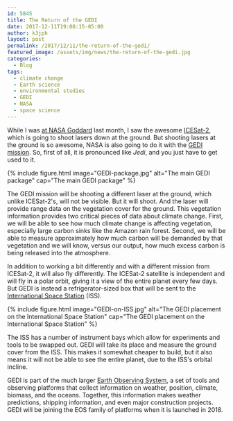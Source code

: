 ```yaml
---
id: 5845
title: The Return of the GEDI
date: 2017-12-11T19:08:15-05:00
author: k3jph
layout: post
permalink: /2017/12/11/the-return-of-the-gedi/
featured_image: /assets/img/news/the-return-of-the-gedi.jpg
categories:
  - Blog
tags:
  - climate change
  - Earth science
  - environmental studies
  - GEDI
  - NASA
  - space science
---
```

While I was [at NASA Goddard](/2017/10/24/going-nasa-social/) last
month, I saw the awesome [ICESat-2](/2017/11/24/icesat-icesat-2/),
which is going to shoot lasers down at the ground.  But shooting
lasers at the ground is so awesome, NASA is also going to do it
with the [GEDI mission](https://science.nasa.gov/missions/gedi).
So, first of all, it is pronounced like _Jedi_, and you just have
to get used to it.

{% include figure.html image="GEDI-package.jpg" alt="The main GEDI package"
   cap="The main GEDI package" %}

The GEDI mission will be shooting a different laser at the ground,
which unlike ICESat-2's, will not be visible.  But it will shoot.
And the laser will provide range data on the vegetation cover for
the ground.  This vegetation information provides two critical
pieces of data about climate change.  First, we will be able to see
how much climate change is affecting vegetation, especially large
carbon sinks like the Amazon rain forest.  Second, we will be able
to measure approximately how much carbon will be demanded by that
vegetation and we will know, versus our output, how much excess
carbon is being released into the atmosphere.

In addition to working a bit differently and with a different mission
from ICESat-2, it will also fly differently.  The ICESat-2 satellite
is independent and will fly in a polar orbit, giving it a view of
the entire planet every few days.  But GEDI is instead a
refrigerator-sized box that will be sent to the [International Space
Station](https://www.nasa.gov/mission_pages/station/main/index.html)
(ISS).

{% include figure.html image="GEDI-on-ISS.jpg"
   alt="The GEDI placement on the International Space Station"
   cap="The GEDI placement on the International Space Station" %}

The ISS has a number of instrument bays which allow for experiments
and tools to be swapped out.  GEDI will take its place and measure
the ground cover from the ISS.  This makes it somewhat cheaper to
build, but it also means it will not be able to see the entire
planet, due to the ISS's orbital incline.

GEDI is part of the much larger [Earth Observing
System](https://eospso.nasa.gov/), a set of tools and observing
platforms that collect information on weather, position, climate,
biomass, and the oceans.  Together, this information makes weather
predictions, shipping information, and even major construction
projects.  GEDI will be joining the EOS family of platforms when
it is launched in 2018.
